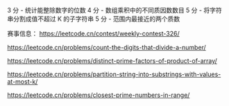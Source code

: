 3 分 - 统计能整除数字的位数
4 分 - 数组乘积中的不同质因数数目
5 分 - 将字符串分割成值不超过 K 的子字符串
5 分 - 范围内最接近的两个质数

赛事信息：
https://leetcode.cn/contest/weekly-contest-326/

https://leetcode.cn/problems/count-the-digits-that-divide-a-number/

https://leetcode.cn/problems/distinct-prime-factors-of-product-of-array/

https://leetcode.cn/problems/partition-string-into-substrings-with-values-at-most-k/

https://leetcode.cn/problems/closest-prime-numbers-in-range/